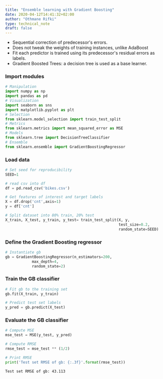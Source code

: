 ```yaml
---
title: "Ensemble learning with Gradient Boosting"
date: 2020-04-12T14:41:32+02:00
author: "Othmane Rifki"
type: technical_note
draft: false
---
```

- Sequential correction of predecessor's errors.
- Does not tweak the weights of training instances, unlike AdaBoost
- Fit each predictor is trained using its predecessor's residual errors as labels.
- Gradient Boosted Trees: a decision tree is used as a base learner.


### Import modules


```python
# Manipulation
import numpy as np
import pandas as pd
# Visualization
import seaborn as sns
import matplotlib.pyplot as plt
# Selection
from sklearn.model_selection import train_test_split
# Metrics
from sklearn.metrics import mean_squared_error as MSE
# Models
from sklearn.tree import DecisionTreeClassifier
# Ensemble
from sklearn.ensemble import GradientBoostingRegressor
```

### Load data


```python
# Set seed for reproducibility
SEED=1

# read csv into df
df = pd.read_csv('bikes.csv')

# Get features of interest and target labels
X = df.drop('cnt',axis=1)
y = df['cnt']

# Split dataset into 80% train, 20% test
X_train, X_test, y_train, y_test= train_test_split(X, y, 
                                                   test_size=0.2, 
                                                   random_state=SEED)
```

### Define the Gradient Boosting regressor


```python
# Instantiate gb
gb = GradientBoostingRegressor(n_estimators=200, 
            max_depth=4,
            random_state=2)
```

### Train the GB classifier


```python
# Fit gb to the training set
gb.fit(X_train, y_train)

# Predict test set labels
y_pred = gb.predict(X_test)
```

### Evaluate the GB classifier


```python
# Compute MSE
mse_test = MSE(y_test, y_pred)

# Compute RMSE
rmse_test = mse_test ** (1/2)

# Print RMSE
print('Test set RMSE of gb: {:.3f}'.format(rmse_test))
```

    Test set RMSE of gb: 43.113

